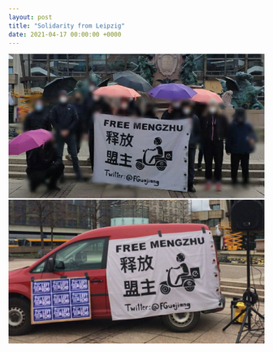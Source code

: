 ```yaml
---
layout: post
title: "Solidarity from Leipzig"
date: 2021-04-17 00:00:00 +0000
---
```

![leipzig1](/assets/leipzig1.jpg)
![leipzig2](/assets/leipzig2.jpg)
